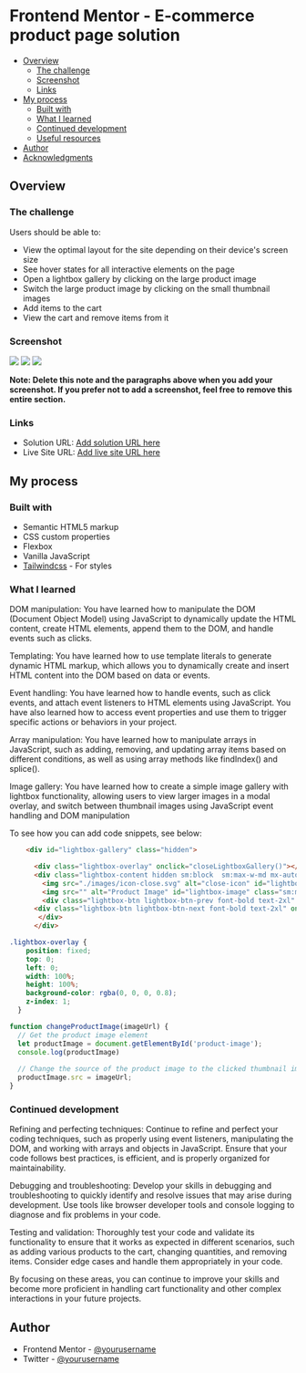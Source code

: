 # Frontend Mentor - E-commerce product page solution


- [Overview](#overview)
  - [The challenge](#the-challenge)
  - [Screenshot](#screenshot)
  - [Links](#links)
- [My process](#my-process)
  - [Built with](#built-with)
  - [What I learned](#what-i-learned)
  - [Continued development](#continued-development)
  - [Useful resources](#useful-resources)
- [Author](#author)
- [Acknowledgments](#acknowledgments)


## Overview

### The challenge

Users should be able to:

- View the optimal layout for the site depending on their device's screen size
- See hover states for all interactive elements on the page
- Open a lightbox gallery by clicking on the large product image
- Switch the large product image by clicking on the small thumbnail images
- Add items to the cart
- View the cart and remove items from it

### Screenshot

![](./images/prodcut%20page-img.png)
![](./images/prodcut%20page-img-2.png)
![](./images/prodcut%20page-img-3.png)


**Note: Delete this note and the paragraphs above when you add your screenshot. If you prefer not to add a screenshot, feel free to remove this entire section.**

### Links

- Solution URL: [Add solution URL here](https://your-solution-url.com)
- Live Site URL: [Add live site URL here](https://your-live-site-url.com)

## My process

### Built with

- Semantic HTML5 markup
- CSS custom properties
- Flexbox
- Vanilla JavaScript
- [Tailwindcss](https://tailwindcss.com) - For styles


### What I learned

DOM manipulation: You have learned how to manipulate the DOM (Document Object Model) using JavaScript to dynamically update the HTML content, create HTML elements, append them to the DOM, and handle events such as clicks.

Templating: You have learned how to use template literals to generate dynamic HTML markup, which allows you to dynamically create and insert HTML content into the DOM based on data or events.

Event handling: You have learned how to handle events, such as click events, and attach event listeners to HTML elements using JavaScript. You have also learned how to access event properties and use them to trigger specific actions or behaviors in your project.

Array manipulation: You have learned how to manipulate arrays in JavaScript, such as adding, removing, and updating array items based on different conditions, as well as using array methods like findIndex() and splice().


Image gallery: You have learned how to create a simple image gallery with lightbox functionality, allowing users to view larger images in a modal overlay, and switch between thumbnail images using JavaScript event handling and DOM manipulation

To see how you can add code snippets, see below:

```html
    <div id="lightbox-gallery" class="hidden">

      <div class="lightbox-overlay" onclick="closeLightboxGallery()"></div>
      <div class="lightbox-content hidden sm:block  sm:max-w-md mx-auto">
        <img src="./images/icon-close.svg" alt="close-icon" id="lightbox-image-2" onclick="closeLightboxGallery()"> 
        <img src="" alt="Product Image" id="lightbox-image" class="sm:max-w-sm sm:rounded-lg">
        <div class="lightbox-btn lightbox-btn-prev font-bold text-2xl" onclick="changeLightboxImage(-1)">&#9001;</div>
      <div class="lightbox-btn lightbox-btn-next font-bold text-2xl" onclick="changeLightboxImage(1)">&#9002;  </div>
       </div>
      </div>
```
```css
.lightbox-overlay {
    position: fixed;
    top: 0;
    left: 0;
    width: 100%;
    height: 100%;
    background-color: rgba(0, 0, 0, 0.8);
    z-index: 1;
  }
```
```js
function changeProductImage(imageUrl) {
  // Get the product image element
  let productImage = document.getElementById('product-image');
  console.log(productImage)
  
  // Change the source of the product image to the clicked thumbnail image URL
  productImage.src = imageUrl;
}

```

### Continued development

Refining and perfecting techniques: Continue to refine and perfect your coding techniques, such as properly using event listeners, manipulating the DOM, and working with arrays and objects in JavaScript. Ensure that your code follows best practices, is efficient, and is properly organized for maintainability.

Debugging and troubleshooting: Develop your skills in debugging and troubleshooting to quickly identify and resolve issues that may arise during development. Use tools like browser developer tools and console logging to diagnose and fix problems in your code. 

Testing and validation: Thoroughly test your code and validate its functionality to ensure that it works as expected in different scenarios, such as adding various products to the cart, changing quantities, and removing items. Consider edge cases and handle them appropriately in your code.

By focusing on these areas, you can continue to improve your skills and become more proficient in handling cart functionality and other complex interactions in your future projects.


## Author
- Frontend Mentor - [@yourusername](https://www.frontendmentor.io/profile/muubaraq)
- Twitter - [@yourusername](https://www.twitter.com/muubaraq)
